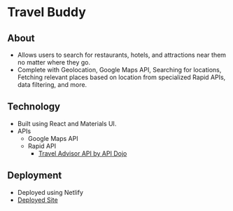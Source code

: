 # Travel Buddy
## About
* Allows users to search for restaurants, hotels, and attractions near them no matter where they go.
* Complete with Geolocation, Google Maps API, Searching for locations, Fetching relevant places based on location from specialized Rapid APIs, data filtering, and more.
## Technology
* Built using React and Materials UI.
* APIs
  * Google Maps API
  * Rapid API
    * [Travel Advisor API by API Dojo](https://rapidapi.com/apidojo/api/travel-advisor/)

## Deployment
* Deployed using Netlify
* [Deployed Site](https://glowing-bombolone-79b08b.netlify.app/)
